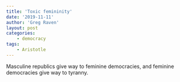 ```yaml
---
title: 'Toxic femininity'
date: '2019-11-11'
author: 'Greg Raven'
layout: post
categories:
    - democracy
tags:
    - Aristotle
---
```


Masculine republics give way to feminine democracies, and feminine democracies give way to tyranny.
